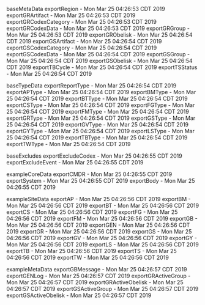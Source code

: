 

baseMetaData
exportRegion - Mon Mar 25 04:26:53 CDT 2019
exportGRArtifact - Mon Mar 25 04:26:53 CDT 2019
exportGRCodexCategory - Mon Mar 25 04:26:53 CDT 2019
exportGRCodexData - Mon Mar 25 04:26:53 CDT 2019
exportGRGroup - Mon Mar 25 04:26:53 CDT 2019
exportGRObelisk - Mon Mar 25 04:26:54 CDT 2019
exportGSArtifact - Mon Mar 25 04:26:54 CDT 2019
exportGSCodexCategory - Mon Mar 25 04:26:54 CDT 2019
exportGSCodexData - Mon Mar 25 04:26:54 CDT 2019
exportGSGroup - Mon Mar 25 04:26:54 CDT 2019
exportGSObelisk - Mon Mar 25 04:26:54 CDT 2019
exportTBCycle - Mon Mar 25 04:26:54 CDT 2019
exportTSStatus - Mon Mar 25 04:26:54 CDT 2019

baseTypeData
exportReportType - Mon Mar 25 04:26:54 CDT 2019
exportAPType - Mon Mar 25 04:26:54 CDT 2019
exportBMType - Mon Mar 25 04:26:54 CDT 2019
exportBTType - Mon Mar 25 04:26:54 CDT 2019
exportCSType - Mon Mar 25 04:26:54 CDT 2019
exportFGType - Mon Mar 25 04:26:54 CDT 2019
exportFMType - Mon Mar 25 04:26:54 CDT 2019
exportGRType - Mon Mar 25 04:26:54 CDT 2019
exportGSType - Mon Mar 25 04:26:54 CDT 2019
exportGVType - Mon Mar 25 04:26:54 CDT 2019
exportGYType - Mon Mar 25 04:26:54 CDT 2019
exportLSType - Mon Mar 25 04:26:54 CDT 2019
exportTBType - Mon Mar 25 04:26:54 CDT 2019
exportTWType - Mon Mar 25 04:26:54 CDT 2019

baseExcludes
exportExcludeCodex - Mon Mar 25 04:26:55 CDT 2019
exportExcludeEvent - Mon Mar 25 04:26:55 CDT 2019

exampleCoreData
exportCMDR - Mon Mar 25 04:26:55 CDT 2019
exportSystem - Mon Mar 25 04:26:55 CDT 2019
exportBody - Mon Mar 25 04:26:55 CDT 2019

exampleSiteData
exportAP - Mon Mar 25 04:26:56 CDT 2019
exportBM - Mon Mar 25 04:26:56 CDT 2019
exportBT - Mon Mar 25 04:26:56 CDT 2019
exportCS - Mon Mar 25 04:26:56 CDT 2019
exportFG - Mon Mar 25 04:26:56 CDT 2019
exportFM - Mon Mar 25 04:26:56 CDT 2019
exportGB - Mon Mar 25 04:26:56 CDT 2019
exportGEN - Mon Mar 25 04:26:56 CDT 2019
exportGR - Mon Mar 25 04:26:56 CDT 2019
exportGS - Mon Mar 25 04:26:56 CDT 2019
exportGV - Mon Mar 25 04:26:56 CDT 2019
exportGY - Mon Mar 25 04:26:56 CDT 2019
exportLS - Mon Mar 25 04:26:56 CDT 2019
exportTB - Mon Mar 25 04:26:56 CDT 2019
exportTS - Mon Mar 25 04:26:56 CDT 2019
exportTW - Mon Mar 25 04:26:56 CDT 2019

exampleMetaData
exportGBMessage - Mon Mar 25 04:26:57 CDT 2019
exportGENLog - Mon Mar 25 04:26:57 CDT 2019
exportGRActiveGroup - Mon Mar 25 04:26:57 CDT 2019
exportGRActiveObelisk - Mon Mar 25 04:26:57 CDT 2019
exportGSActiveGroup - Mon Mar 25 04:26:57 CDT 2019
exportGSActiveObelisk - Mon Mar 25 04:26:57 CDT 2019
